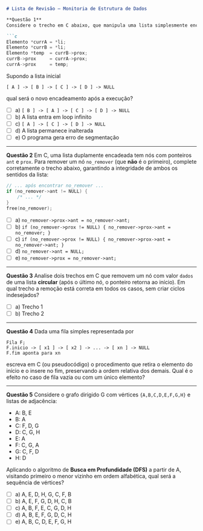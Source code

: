 ````markdown
# Lista de Revisão – Monitoria de Estrutura de Dados

**Questão 1**  
Considere o trecho em C abaixo, que manipula uma lista simplesmente encadeada apontada por `li` (ponteiro para o ponteiro do primeiro nó). Cada nó é do tipo `Elemento` com o campo `prox`.

```c
Elemento *currA = *li;
Elemento *currB = *li;
Elemento *temp  = currB->prox;
currB->prox     = currA->prox;
currA->prox     = temp;
````

Supondo a lista inicial

```
[ A ] -> [ B ] -> [ C ] -> [ D ] -> NULL
```

qual será o novo encadeamento após a execução?

* [ ] a) `[ B ] -> [ A ] -> [ C ] -> [ D ] -> NULL`
* [ ] b) A lista entra em loop infinito
* [ ] c) `[ A ] -> [ C ] -> [ D ] -> NULL`
* [ ] d) A lista permanece inalterada
* [ ] e) O programa gera erro de segmentação

---

**Questão 2**
Em C, uma lista duplamente encadeada tem nós com ponteiros `ant` e `prox`. Para remover um nó `no_remover` (que **não** é o primeiro), complete corretamente o trecho abaixo, garantindo a integridade de ambos os sentidos da lista:

```c
// ... após encontrar no_remover ...
if (no_remover->ant != NULL) {
    /* ... */
}
free(no_remover);
```

* [ ] a) `no_remover->prox->ant = no_remover->ant;`
* [ ] b) `if (no_remover->prox != NULL) { no_remover->prox->ant = no_remover; }`
* [ ] c) `if (no_remover->prox != NULL) { no_remover->prox->ant = no_remover->ant; }`
* [ ] d) `no_remover->ant = NULL;`
* [ ] e) `no_remover->prox = no_remover->ant;`

---

**Questão 3**
Analise dois trechos em C que removem um nó com valor `dados` de uma lista **circular** (após o último nó, o ponteiro retorna ao início). Em qual trecho a remoção está correta em todos os casos, sem criar ciclos indesejados?

* [ ] a) Trecho 1
* [ ] b) Trecho 2

---

**Questão 4**
Dada uma fila simples representada por

```
Fila F;
F.inicio -> [ x1 ] -> [ x2 ] -> ... -> [ xn ] -> NULL
F.fim aponta para xn
```

escreva em C (ou pseudocódigo) o procedimento que retira o elemento do início e o insere no fim, preservando a ordem relativa dos demais. Qual é o efeito no caso de fila vazia ou com um único elemento?

---

**Questão 5**
Considere o grafo dirigido G com vértices `{A,B,C,D,E,F,G,H}` e listas de adjacência:

* A: B, E
* B: A
* C: F, D, G
* D: C, G, H
* E: A
* F: C, G, A
* G: C, F, D
* H: D

Aplicando o algoritmo de **Busca em Profundidade (DFS)** a partir de A, visitando primeiro o menor vizinho em ordem alfabética, qual será a sequência de vértices?

* [ ] a) A, E, D, H, G, C, F, B
* [ ] b) A, E, F, G, D, H, C, B
* [ ] c) A, B, F, E, C, G, D, H
* [ ] d) A, B, E, F, G, D, C, H
* [ ] e) A, B, C, D, E, F, G, H

```
```
